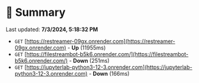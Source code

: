 # 📖 Summary
Last updated: **7/3/2024, 5:18:32 PM**

- `GET` [https://restreamer-09gx.onrender.com](https://restreamer-09gx.onrender.com) - **Up** (11955ms)
- `GET` [https://filestreambot-b5k6.onrender.com/](https://filestreambot-b5k6.onrender.com/) - **Down** (251ms)
- `GET` [https://jupyterlab-python3-12-3.onrender.com](https://jupyterlab-python3-12-3.onrender.com) - **Down** (166ms)
